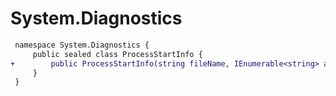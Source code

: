 # System.Diagnostics

``` diff
 namespace System.Diagnostics {
     public sealed class ProcessStartInfo {
+        public ProcessStartInfo(string fileName, IEnumerable<string> arguments);
     }
 }
```

